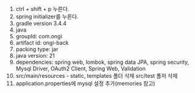 1. ctrl + shift + p 누른다.
2. spring initializer를 누른다.
3. gradle version 3.4.4
4. java
5. groupId: com.ongi
6. artifact id: ongi-back
7. packing type: jar
8. java version: 21
9. dependencies: spring web, lombok, spring data JPA, spring security, Mysql Driver, OAuth2 Client, Spring Web, Validation
10. src/main/resources - static, templates 폴더 삭제
    src/test 폴저 삭제
11. application.properties에 mysql 설정 추가(memories 참고)
